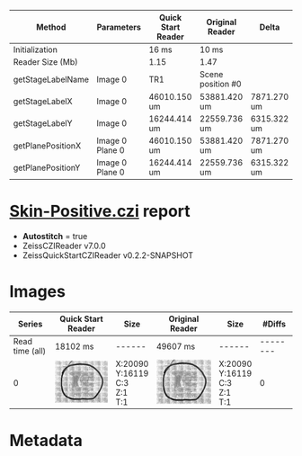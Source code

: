|  Method            | Parameters       | Quick Start Reader | Original Reader | Delta  |
| -------------------|------------------|--------------------|-----------------|------- |
| Initialization     |                  |16 ms|10 ms|        |
| Reader Size (Mb)     |                  |1.15|1.47|        |
| getStageLabelName| Image 0 | TR1| Scene position #0| |
| getStageLabelX| Image 0 | 46010.150 um | 53881.420 um | 7871.270 um |
| getStageLabelY| Image 0 | 16244.414 um | 22559.736 um | 6315.322 um |
| getPlanePositionX| Image 0 Plane 0 | 46010.150 um | 53881.420 um | 7871.270 um |
| getPlanePositionY| Image 0 Plane 0 | 16244.414 um | 22559.736 um | 6315.322 um |
# [Skin-Positive.czi](https://zenodo.org/record/7884760/files/Skin-Positive.czi) report
 - **Autostitch** = true
 - ZeissCZIReader v7.0.0
 - ZeissQuickStartCZIReader v0.2.2-SNAPSHOT

# Images 

| Series            | Quick Start Reader | Size | Original Reader | Size | #Diffs |
|-------------------|--------------------|------|-----------------|------|--------|
| Read time (all)   |18102 ms|------|49607 ms|------|--------|
|0|![Skin-Positive.quick_true.flat_true.stitch_true.series_0.jpg](Skin-Positive/Skin-Positive.quick_true.flat_true.stitch_true.series_0.jpg)|X:20090<br>Y:16119<br>C:3<br>Z:1<br>T:1|![Skin-Positive.quick_false.flat_true.stitch_true.series_0.jpg](Skin-Positive/Skin-Positive.quick_false.flat_true.stitch_true.series_0.jpg)|X:20090<br>Y:16119<br>C:3<br>Z:1<br>T:1|0|

# Metadata

